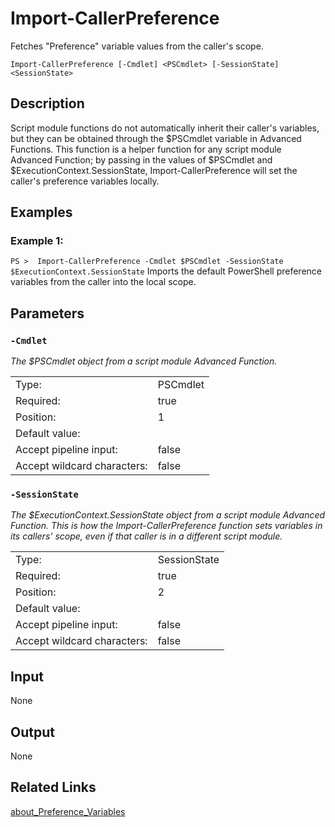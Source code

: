 # Import-CallerPreference
Fetches "Preference" variable values from the caller's scope.

```Import-CallerPreference [-Cmdlet] <PSCmdlet> [-SessionState] <SessionState>```

## Description

Script module functions do not automatically inherit their caller's variables, but they can be
obtained through the $PSCmdlet variable in Advanced Functions. This function is a helper function
for any script module Advanced Function; by passing in the values of $PSCmdlet and
$ExecutionContext.SessionState, Import-CallerPreference will set the caller's preference variables locally.

## Examples
### Example 1:
```PS >  Import-CallerPreference -Cmdlet $PSCmdlet -SessionState $ExecutionContext.SessionState```
Imports the default PowerShell preference variables from the caller into the local scope.

## Parameters
### ```-Cmdlet```

*The $PSCmdlet object from a script module Advanced Function.*

<table>
  <tr><td>Type:</td><td>PSCmdlet</td></tr>
  <tr><td>Required:</td><td>true</td></tr>
  <tr><td>Position:</td><td>1</td></tr>
  <tr><td>Default value:</td><td></td></tr>
  <tr><td>Accept pipeline input:</td><td>false</td></tr>
  <tr><td>Accept wildcard characters:</td><td>false</td></tr>
</table>

### ```-SessionState```

*The $ExecutionContext.SessionState object from a script module Advanced Function.
This is how the Import-CallerPreference function sets variables in its callers' scope,
even if that caller is in a different script module.*

<table>
  <tr><td>Type:</td><td>SessionState</td></tr>
  <tr><td>Required:</td><td>true</td></tr>
  <tr><td>Position:</td><td>2</td></tr>
  <tr><td>Default value:</td><td></td></tr>
  <tr><td>Accept pipeline input:</td><td>false</td></tr>
  <tr><td>Accept wildcard characters:</td><td>false</td></tr>
</table>

## Input
None

## Output
None

## Related Links
[about_Preference_Variables](https://docs.microsoft.com/en-us/powershell/module/microsoft.powershell.core/about/about_preference_variables)
